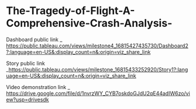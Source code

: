 # The-Tragedy-of-Flight-A-Comprehensive-Crash-Analysis-


Dashboard public link _ https://public.tableau.com/views/milestone4_16815427435730/Dashboard2?:language=en-US&:display_count=n&:origin=viz_share_link

Story public link _https://public.tableau.com/views/milestone_16815433252920/Story1?:language=en-US&:display_count=n&:origin=viz_share_link

Video demonstration link _ https://drive.google.com/file/d/1nvrzWY_CYB7oskdoGJdU2qE44adIW6zo/view?usp=drivesdk
